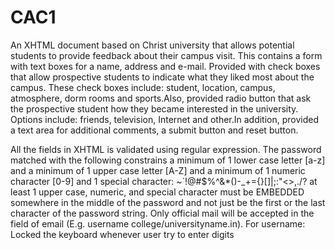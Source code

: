 # CAC1

An XHTML document based on Christ university that allows potential students to provide feedback about their campus visit. This contains a form with text boxes for a name, address and e-mail. Provided with  check boxes that allow prospective students to indicate what they liked most about the campus. These check boxes include: student, location, campus, atmosphere, dorm rooms and sports.Also, provided radio button that ask the prospective student how they became interested in the university. Options include: friends, television, Internet and other.In addition, provided a text area for additional comments, a submit button and reset button.

All the fields in XHTML is validated using regular expression. The password matched with the following constrains
a minimum of 1 lower case letter [a-z] and
a minimum of 1 upper case letter [A-Z] and
a minimum of 1 numeric character [0-9] and
1 special character: ~`!@#$%^&*()-_+={}[]|\;:"<>,./?
at least 1 upper case, numeric, and special character must be EMBEDDED somewhere in the middle of the password and not just be the first or the last character of the password string.
Only official mail will be accepted in the field of email (E.g. username college/universityname.in).
For username:
Locked the keyboard whenever user try to enter digits 
